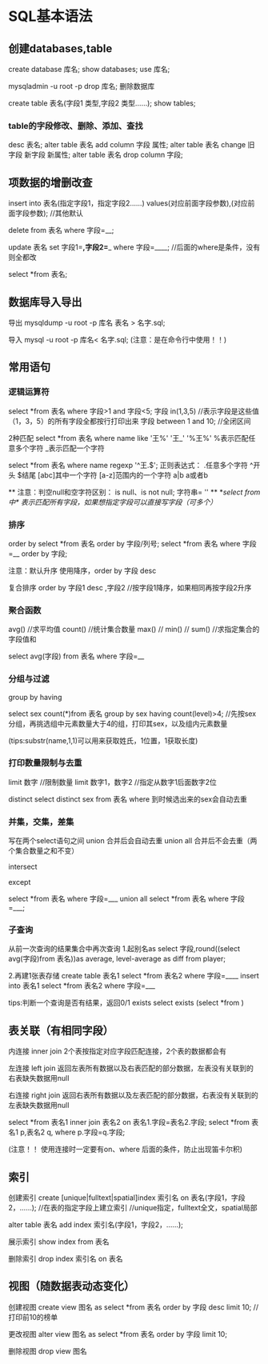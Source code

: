 # SQL基本语法
## 创建databases,table
create database 库名;
show databases;
use 库名;

mysqladmin -u root -p drop 库名;    删除数据库

create table 表名(字段1 类型,字段2 类型……);
show tables;

### table的字段修改、删除、添加、查找
desc 表名;
alter table 表名 add column 字段 属性;
alter table 表名 change 旧字段 新字段 新属性;
alter table 表名 drop column 字段;



## 项数据的增删改查
insert into 表名(指定字段1，指定字段2……) values(对应前面字段参数),(对应前面字段参数);       //其他默认

delete from 表名 where 字段=__;

update 表名 set 字段1=__,字段2=___    where 字段=____;
//后面的where是条件，没有则全都改

select *from 表名;


## 数据库导入导出
导出
mysqldump -u root -p 库名 表名 > 名字.sql;

导入
mysql -u root -p 库名< 名字.sql;
(注意：是在命令行中使用！！)


## 常用语句
### 逻辑运算符
select *from 表名 where 字段>1 and 字段<5;
                        字段 in(1,3,5)              //表示字段是这些值（1，3，5）的所有字段全都按行打印出来
                        字段 between 1 and 10;      //全闭区间

2种匹配
select *from 表名 where name like '王%'
                                  '王_'
                                  '%王%'
%表示匹配任意多个字符
_表示匹配一个字符


select *from 表名 where name regexp '^王.$';
正则表达式：
.任意多个字符
^开头
$结尾
[abc]其中一个字符
[a-z]范围内的一个字符
a|b  a或者b

** 注意：判空null和空字符区别： is null、is not null; 字符串= '' **
**select *from 中\* 表示匹配所有字段，如果想指定字段可以直接写字段（可多个）** 

### 排序
order by
select *from 表名 order by 字段/列号;
select *from 表名 where 字段=__ order by 字段;

注意：默认升序
使用降序，order by 字段 desc

复合排序
order by 字段1 desc ,字段2      //按字段1降序，如果相同再按字段2升序


### 聚合函数
avg()   //求平均值
count()     //统计集合数量
max()       //
min()       //
sum()       //求指定集合的字段值和

select avg(字段) from 表名 where 字段=__


### 分组与过滤
group by
having

select sex count(*)from 表名 group by sex having count(level)>4; 
//先按sex分组，再挑选组中元素数量大于4的组，打印其sex，以及组内元素数量


(tips:substr(name,1,1)可以用来获取姓氏，1位置，1获取长度)


### 打印数量限制与去重
limit 数字      //限制数量
limit 数字1，数字2  //指定从数字1后面数字2位

distinct
select distinct sex from 表名 where 
到时候选出来的sex会自动去重

### 并集，交集，差集
写在两个select语句之间
union 合并后会自动去重
union all 合并后不会去重（两个集合数量之和不变）

intersect

except

select *from 表名 where 字段=___
union all
select *from 表名 where 字段=___;


### 子查询
从前一次查询的结果集合中再次查询
1.起别名as
select 字段,round((select avg(字段)from 表名))as average,
level-average as diff from player;


2.再建1张表存储
create table 表名1 select *from 表名2 where 字段=____
insert into 表名1 select *from 表名2 where 字段=___

tips:判断一个查询是否有结果，返回0/1        exists
select exists (select *from )


## 表关联（有相同字段）
内连接  inner join
2个表按指定对应字段匹配连接，2个表的数据都会有

左连接  left join
返回左表所有数据以及右表匹配的部分数据，左表没有关联到的右表缺失数据用null


右连接  right join
返回右表所有数据以及左表匹配的部分数据，右表没有关联到的左表缺失数据用null

select *from 表名1 inner join 表名2 on 表名1.字段=表名2.字段;
select *from 表名1 p,表名2 q, where p.字段=q.字段;

(注意！！   使用连接时一定要有on、where 后面的条件，防止出现笛卡尔积)


## 索引
创建索引
create [unique|fulltext|spatial]index 索引名 on 表名(字段1，字段2，……);
//在表的指定字段上建立索引
//unique指定，fulltext全文，spatial局部

alter table 表名 add index 索引名(字段1，字段2，……);

展示索引
show index from 表名

删除索引
drop index 索引名 on 表名


## 视图（随数据表动态变化）
创建视图
create view 图名
as 
select *from 表名 order by 字段 desc limit 10;
//打印前10的榜单

更改视图
alter view 图名
as 
select *from 表名 order by 字段 limit 10;

删除视图
drop view 图名




